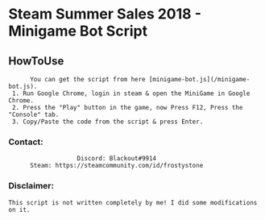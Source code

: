 # Steam Summer Sales 2018 - Minigame Bot Script

## HowToUse
          You can get the script from here [minigame-bot.js](/minigame-bot.js). 
     1. Run Google Chrome, login in steam & open the MiniGame in Google Chrome.
     2. Press the "Play" button in the game, now Press F12, Press the "Console" tab.
     3. Copy/Paste the code from the script & press Enter.
    
### Contact:
                       Discord: Blackout#9914
          Steam: https://steamcommunity.com/id/frostystone
          
### Disclaimer:
    This script is not written completely by me! I did some modifications on it.
